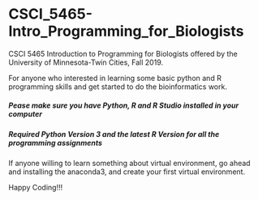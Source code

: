 # CSCI_5465-Intro_Programming_for_Biologists
CSCI 5465 Introduction to Programming for Biologists offered by the University of Minnesota-Twin Cities, Fall 2019.

For anyone who interested in learning some basic python and R programming skills and get started to do the bioinformatics work.

##### Pease make sure you have Python, R and R Studio installed in your computer
##### Required Python Version 3 and the latest R Version for all the programming assignments

If anyone willing to learn something about virtual environment, go ahead and installing the anaconda3, and create your first 
virtual environment.

Happy Coding!!!
